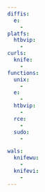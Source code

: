 ```yaml
---
diffis:
  e:
    -
platfs:
  htbvip:
    -
curls:
  knife:
    -
functions:
  unix:
    -
  e:
    -
  htbvip:
    -
  rce:
    -
  sudo:
    -

wals:
  knifewu:
    -
  knifevi:
    -
---
```

